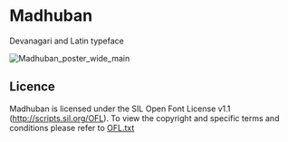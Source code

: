 # Madhuban
Devanagari and Latin typeface

![Madhuban_poster_wide_main](https://github.com/magictype/Madhuban/assets/9861917/48022a31-684a-4859-957c-de720472f9a1)

## Licence
Madhuban is licensed under the SIL Open Font License v1.1 (http://scripts.sil.org/OFL). To view the copyright and specific terms and conditions please refer to [OFL.txt](https://github.com/magictype/madhuban/blob/master/OFL.txt)

